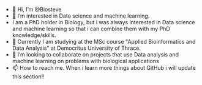 - 👋 Hi, I’m @Biosteve
- 👀 I’m interested in Data science and machine learning.
-    I am a PhD holder in Biology, but i was always interested in Data science and machine learning so that i can combine them with my PhD knowledge/skills.
- 🌱 Currently I am studying at the MSc course "Applied Bioinformatics and Data Analysis" at Democritus University of Thrace.
- 💞️ I’m looking to collaborate on projects that use Data analysis and machine learning on problems with biological applications
- 📫 How to reach me. When i learn more things about GitHub i will update this section!!

<!---
Biosteve/Biosteve is a ✨ special ✨ repository because its `README.md` (this file) appears on your GitHub profile.
You can click the Preview link to take a look at your changes.
--->
